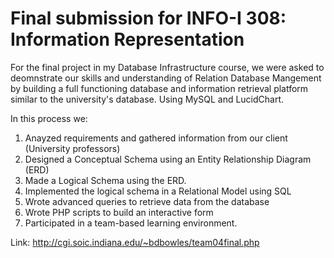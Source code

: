 # Final submission for INFO-I 308: Information Representation

For the final project in my Database Infrastructure course, we were asked to deomnstrate our skills and understanding of Relation Database Mangement by building a full functioning database and information retrieval platform similar to the university's database. Using MySQL and LucidChart. 

In this process we:
1) Anayzed requirements and gathered information from our client (University professors) 
2) Designed a Conceptual Schema using an Entity Relationship Diagram (ERD)
3) Made a Logical Schema using the ERD.
4) Implemented the logical schema in a Relational Model using SQL
5) Wrote advanced queries to retrieve data from the database 
6) Wrote PHP scripts to build an interactive form
8) Participated in a team-based learning environment.

Link: http://cgi.soic.indiana.edu/~bdbowles/team04final.php
